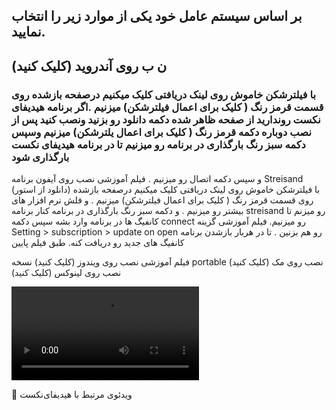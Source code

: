 
<div dir=”rtl”>

## بر اساس سیستم عامل خود یکی از موارد زیر را انتخاب نمایید.
 
 ## ن ب روی آندروید (کلیک کنید)  

### با فیلترشکن خاموش روی لینک دریافتی کلیک میکنیم درصفحه بازشده روی قسمت قرمز رنگ ( کلیک برای اعمال فیلترشکن) میزنیم .اگر برنامه هیدیفای نکست روندارید از صفحه ظاهر شده دکمه دانلود رو بزنید ونصب کنید پس از نصب دوباره دکمه قرمز رنگ ( کلیک برای اعمال یلترشکن) میزنیم وسپس دکمه سبز رنگ بارگذاری در برنامه رو میزنیم تا در برنامه هیدیفای نکست بارگذاری شود
و سپس دکمه اتصال رو میزنیم .
فیلم آموزشی
 نصب روی آیفون
برنامه Streisand  (دانلود از استور)
با فیلترشکن خاموش روی لینک دریافتی کلیک میکنیم
درصفحه بازشده روی قسمت قرمز رنگ ( کلیک برای اعمال فیلترشکن) میزنیم .
و فلش نرم افزار های بیشتر رو میزنیم .
و دکمه سبز رنگ بارگذاری در برنامه کنار برنامه streisand رو میزنم تا کانفیگ ها در برنامه وارد بشه سپس دکمه connect رو میزنیم.
فیلم آموزشی
گزینه Setting > subscription > update on open رو هم بزنین . تا در هربار بازشدن برنامه کانفیگ های جدید رو دریافت کنه. طبق فیلم پایین

فیلم آموزشی
 نصب روی ویندوز (کلیک کنید) نسخه portable
 نصب روی مک (کلیک کنید)
نصب روی لینوکس (کلیک کنید)

![alt text](https://frp.free.nf/wp-content/uploads/2023/11/ios.mp4 "Title")


</div>
🎥 ویدئوی مرتبط با هیدیفای‌نکست
